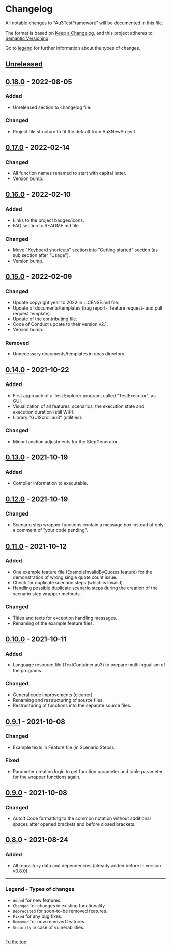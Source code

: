 #####

# Changelog

All notable changes to "Au3TestFramework" will be documented in this file.

The format is based on [Keep a Changelog](https://keepachangelog.com/en/1.0.0/),
and this project adheres to [Semantic Versioning](https://semver.org/spec/v2.0.0.html).

Go to [legend](#legend---types-of-changes) for further information about the types of changes.

## [Unreleased]

## [0.18.0] - 2022-08-05

### Added

- Unreleased section to changelog file.

### Changed

- Project file structure to fit the default from Au3NewProject.

## [0.17.0] - 2022-02-14

### Changed

- All function names renamed to start with capital letter.
- Version bump.

## [0.16.0] - 2022-02-10

### Added

- Links to the project badges/icons.
- FAQ section to README.md file.

### Changed

- Move "Keyboard shortcuts" section into "Getting started" section (as sub section after "Usage").
- Version bump.

## [0.15.0] - 2022-02-09

### Changed

- Update copyright year to 2022 in LICENSE.md file.
- Update of documents/templates (bug report-, feature request- and pull request template).
- Update of the contributing file.
- Code of Conduct update to their version v2.1.
- Version bump.

### Removed

- Unnecessary documents/templates in docs directory.

## [0.14.0] - 2021-10-22

### Added

- First approach of a Test Explorer program, called "TestExecutor", as GUI.
- Visualization of all features, scenarios, the execution state and execution duration (still WIP).
- Library "GUIScroll.au3" (utilities).

### Changed

- Minor function adjustments for the StepGenerator.

## [0.13.0] - 2021-10-19

### Added

- Compiler information to executable.

## [0.12.0] - 2021-10-19

### Changed

- Scenario step wrapper functions contain a message box instead of only a comment of "your code pending".

## [0.11.0] - 2021-10-12

### Added

- One example feature file (ExampleInvalidByQuotes.feature) for the demonstration of wrong single quote count issue.
- Check for duplicate scenario steps (which is invalid).
- Handling possible duplicate scenario steps during the creation of the scenario step wrapper methods.

### Changed

- Titles and texts for exception handling messages.
- Renaming of the example feature files.

## [0.10.0] - 2021-10-11

### Added

- Language resource file (TextContainer.au3) to prepare multilingualism of the programs.

### Changed

- General code improvements (cleaner).
- Renaming and restructuring of source files.
- Restructuring of functions into the separate source files.

## [0.9.1] - 2021-10-08

### Changed

- Example texts in Feature file (in Scenario Steps).

### Fixed

- Parameter creation logic to get function parameter and table parameter for the wrapper functions again.

## [0.9.0] - 2021-10-08

### Changed

- AutoIt Code formatting to the common notation without additional spaces after opened brackets and before closed brackets.

## [0.8.0] - 2021-08-24

### Added

- All repository data and dependencies (already added before in version v0.8.0).

[Unreleased]: https://github.com/Sven-Seyfert/Au3TestFramework/compare/v0.18.0...HEAD
[0.18.0]: https://github.com/Sven-Seyfert/Au3TestFramework/compare/v0.17.0...v0.18.0
[0.17.0]: https://github.com/Sven-Seyfert/Au3TestFramework/compare/v0.16.0...v0.17.0
[0.16.0]: https://github.com/Sven-Seyfert/Au3TestFramework/compare/v0.15.0...v0.16.0
[0.15.0]: https://github.com/Sven-Seyfert/Au3TestFramework/compare/v0.14.0...v0.15.0
[0.14.0]: https://github.com/Sven-Seyfert/Au3TestFramework/compare/v0.13.0...v0.14.0
[0.13.0]: https://github.com/Sven-Seyfert/Au3TestFramework/compare/v0.12.0...v0.13.0
[0.12.0]: https://github.com/Sven-Seyfert/Au3TestFramework/compare/v0.11.0...v0.12.0
[0.11.0]: https://github.com/Sven-Seyfert/Au3TestFramework/compare/v0.10.0...v0.11.0
[0.10.0]: https://github.com/Sven-Seyfert/Au3TestFramework/compare/v0.9.1...v0.10.0
[0.9.1]: https://github.com/Sven-Seyfert/Au3TestFramework/compare/v0.9.0...v0.9.1
[0.9.0]: https://github.com/Sven-Seyfert/Au3TestFramework/compare/v0.8.0...v0.9.0
[0.8.0]: https://github.com/Sven-Seyfert/Au3TestFramework/releases/tag/v0.8.0

---

### Legend - Types of changes

- `Added` for new features.
- `Changed` for changes in existing functionality.
- `Deprecated` for soon-to-be removed features.
- `Fixed` for any bug fixes.
- `Removed` for now removed features.
- `Security` in case of vulnerabilities.

##

[To the top](#)